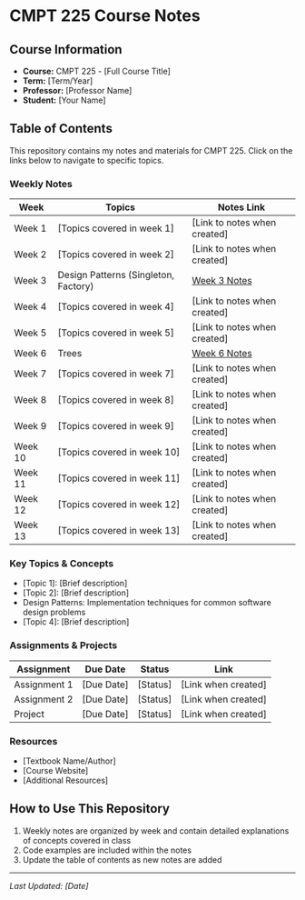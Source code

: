 # CMPT 225 Course Notes

## Course Information
- **Course:** CMPT 225 - [Full Course Title]
- **Term:** [Term/Year]
- **Professor:** [Professor Name]
- **Student:** [Your Name]

## Table of Contents

This repository contains my notes and materials for CMPT 225. Click on the links below to navigate to specific topics.

### Weekly Notes
| Week | Topics | Notes Link |
|------|--------|------------|
| Week 1 | [Topics covered in week 1] | [Link to notes when created] |
| Week 2 | [Topics covered in week 2] | [Link to notes when created] |
| Week 3 | Design Patterns (Singleton, Factory) | [Week 3 Notes](week3-notes.md) |
| Week 4 | [Topics covered in week 4] | [Link to notes when created] |
| Week 5 | [Topics covered in week 5] | [Link to notes when created] |
| Week 6 | Trees | [Week 6 Notes](week6-notes.md) |
| Week 7 | [Topics covered in week 7] | [Link to notes when created] |
| Week 8 | [Topics covered in week 8] | [Link to notes when created] |
| Week 9 | [Topics covered in week 9] | [Link to notes when created] |
| Week 10 | [Topics covered in week 10] | [Link to notes when created] |
| Week 11 | [Topics covered in week 11] | [Link to notes when created] |
| Week 12 | [Topics covered in week 12] | [Link to notes when created] |
| Week 13 | [Topics covered in week 13] | [Link to notes when created] |

### Key Topics & Concepts
- [Topic 1]: [Brief description]
- [Topic 2]: [Brief description]
- Design Patterns: Implementation techniques for common software design problems
- [Topic 4]: [Brief description]

### Assignments & Projects
| Assignment | Due Date | Status | Link |
|------------|----------|--------|------|
| Assignment 1 | [Due Date] | [Status] | [Link when created] |
| Assignment 2 | [Due Date] | [Status] | [Link when created] |
| Project | [Due Date] | [Status] | [Link when created] |

### Resources
- [Textbook Name/Author]
- [Course Website]
- [Additional Resources]

## How to Use This Repository

1. Weekly notes are organized by week and contain detailed explanations of concepts covered in class
2. Code examples are included within the notes
3. Update the table of contents as new notes are added

---

*Last Updated: [Date]*